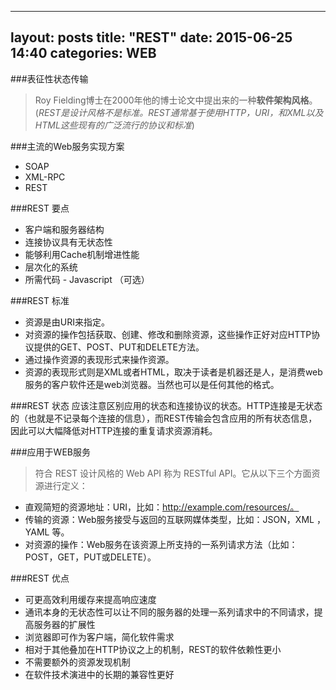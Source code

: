 ----
layout: posts
title: "REST"
date: 2015-06-25 14:40
categories: WEB
---

###表征性状态传输

> Roy Fielding博士在2000年他的博士论文中提出来的一种**软件架构风格**。   
(*REST是设计风格不是标准。REST通常基于使用HTTP，URI，和XML以及HTML这些现有的广泛流行的协议和标准*)

###主流的Web服务实现方案
- SOAP
- XML-RPC
- REST

###REST 要点
- 客户端和服务器结构
- 连接协议具有无状态性
- 能够利用Cache机制增进性能
- 层次化的系统
- 所需代码 - Javascript （可选）

###REST 标准
- 资源是由URI来指定。
- 对资源的操作包括获取、创建、修改和删除资源，这些操作正好对应HTTP协议提供的GET、POST、PUT和DELETE方法。
- 通过操作资源的表现形式来操作资源。
- 资源的表现形式则是XML或者HTML，取决于读者是机器还是人，是消费web服务的客户软件还是web浏览器。当然也可以是任何其他的格式。

###REST 状态
应该注意区别应用的状态和连接协议的状态。HTTP连接是无状态的（也就是不记录每个连接的信息），而REST传输会包含应用的所有状态信息，因此可以大幅降低对HTTP连接的重复请求资源消耗。

###应用于WEB服务
> 符合 REST 设计风格的 Web API 称为 RESTful API。它从以下三个方面资源进行定义：
    
- 直观简短的资源地址：URI，比如：http://example.com/resources/。
- 传输的资源：Web服务接受与返回的互联网媒体类型，比如：JSON，XML ，YAML 等。
- 对资源的操作：Web服务在该资源上所支持的一系列请求方法（比如：POST，GET，PUT或DELETE）。

###REST 优点
- 可更高效利用缓存来提高响应速度
- 通讯本身的无状态性可以让不同的服务器的处理一系列请求中的不同请求，提高服务器的扩展性
- 浏览器即可作为客户端，简化软件需求
- 相对于其他叠加在HTTP协议之上的机制，REST的软件依赖性更小
- 不需要额外的资源发现机制
- 在软件技术演进中的长期的兼容性更好